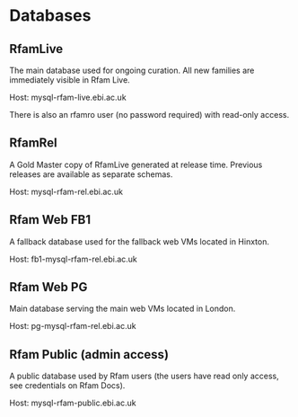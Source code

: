 
# Databases

## RfamLive

The main database used for ongoing curation. All new families are immediately visible in Rfam Live.

Host: mysql-rfam-live.ebi.ac.uk

There is also an rfamro user (no password required) with read-only access.

## RfamRel

A Gold Master copy of RfamLive generated at release time. Previous releases are available as separate schemas.

Host: mysql-rfam-rel.ebi.ac.uk

## Rfam Web FB1

A fallback database used for the fallback web VMs located in Hinxton.

Host: fb1-mysql-rfam-rel.ebi.ac.uk

## Rfam Web PG

Main database serving the main web VMs located in London.

Host: pg-mysql-rfam-rel.ebi.ac.uk

## Rfam Public (admin access)

A public database used by Rfam users (the users have read only access, see credentials on Rfam Docs).

Host: mysql-rfam-public.ebi.ac.uk